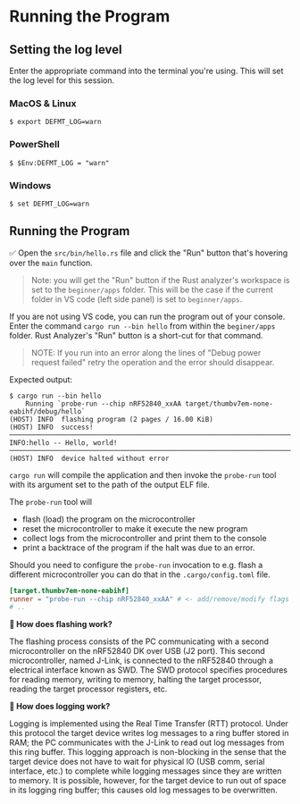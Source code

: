 # Running the Program

## Setting the log level 

Enter the appropriate command into the terminal you're using. This will set the log level for this session. 

### MacOS & Linux

```console
$ export DEFMT_LOG=warn
```

### PowerShell
```console
$ $Env:DEFMT_LOG = "warn"
```

### Windows

```console
$ set DEFMT_LOG=warn
```
## Running the Program

✅ Open the `src/bin/hello.rs` file and click the "Run" button that's hovering over the `main` function.

> Note: you will get the "Run" button if the Rust analyzer's workspace is set to the `beginner/apps` folder. This will be the case if the current folder in VS code (left side panel) is set to `beginner/apps`.

If you are not using VS code, you can run the program out of your console.
Enter the command `cargo run --bin hello` from within the `beginer/apps` folder. Rust Analyzer's "Run" button is a short-cut for that command.

> NOTE: If you run into an error along the lines of "Debug power request failed" retry the operation and the error should disappear.

Expected output:

``` console
$ cargo run --bin hello
    Running `probe-run --chip nRF52840_xxAA target/thumbv7em-none-eabihf/debug/hello`
(HOST) INFO  flashing program (2 pages / 16.00 KiB)
(HOST) INFO  success!
────────────────────────────────────────────────────────────────────────────────
INFO:hello -- Hello, world!
────────────────────────────────────────────────────────────────────────────────
(HOST) INFO  device halted without error
```

`cargo run` will compile the application and then invoke the `probe-run` tool with its argument set to the path of the output ELF file.

The `probe-run` tool will
- flash (load) the program on the microcontroller
- reset the microcontroller to make it execute the new program
- collect logs from the microcontroller and print them to the console
- print a backtrace of the program if the halt was due to an error. 

Should you need to configure the `probe-run` invocation to e.g. flash a different microcontroller you can do that in the `.cargo/config.toml` file.

``` toml
[target.thumbv7em-none-eabihf]
runner = "probe-run --chip nRF52840_xxAA" # <- add/remove/modify flags here
# ..
```

**🔎 How does flashing work?**

The flashing process consists of the PC communicating with a second microcontroller on the nRF52840 DK over USB (J2 port). This second microcontroller, named J-Link, is connected to the nRF52840 through a electrical interface known as SWD. The SWD protocol specifies procedures for reading memory, writing to memory, halting the target processor, reading the target processor registers, etc.

**🔎 How does logging work?**

Logging is implemented using the Real Time Transfer (RTT) protocol. Under this protocol the target device writes log messages to a ring buffer stored in RAM; the PC communicates with the J-Link to read out log messages from this ring buffer. This logging approach is non-blocking in the sense that the target device does not have to wait for physical IO (USB comm, serial interface, etc.) to complete while logging messages since they are written to memory. It is possible, however, for the target device to run out of space in its logging ring buffer; this causes old log messages to be overwritten.
